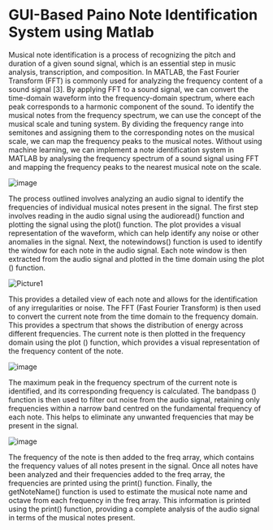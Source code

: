 # GUI-Based Paino Note Identification System using Matlab
Musical note identification is a process of recognizing the pitch and duration of a given sound signal, which is an essential step in music analysis, transcription, and composition. In MATLAB, the Fast Fourier Transform (FFT) is commonly used for analyzing the frequency content of a sound signal [3]. By applying FFT to a sound signal, we can convert the time-domain waveform into the frequency-domain spectrum, where each peak corresponds to a harmonic component of the sound. To identify the musical notes from the frequency spectrum, we can use the concept of the musical scale and tuning system. By dividing the frequency range into semitones and assigning them to the corresponding notes on the musical scale, we can map the frequency peaks to the musical notes. Without using machine learning, we can implement a note identification system in MATLAB by analysing the frequency spectrum of a sound signal using FFT and mapping the frequency peaks to the nearest musical note on the scale. 

![image](https://github.com/ParasPalli/GUI-Audio-Note-Identification/assets/115391909/2ace92dd-f560-4898-93bd-7d251fc28b85)

The process outlined involves analyzing an audio signal to identify the frequencies of individual musical notes present in the signal. The first step involves reading in the audio signal using the audioread() function and plotting the signal using the plot() function. 
The plot provides a visual representation of the waveform, which can help identify any noise or other anomalies in the signal. Next, the notewindows() function is used to identify the window for each note in the audio signal. Each note window is then extracted from the audio signal and plotted in the time domain using the plot () function. 

![Picture1](https://github.com/ParasPalli/GUI-Audio-Note-Identification/assets/115391909/7655f0e0-17f5-418a-867d-f9b6c356c4b8)

This provides a detailed view of each note and allows for the identification of any irregularities or noise. The FFT (Fast Fourier Transform) is then used to convert the current note from the time domain to the frequency domain. This provides a spectrum that shows the distribution of energy across different frequencies. The current note is then plotted in the frequency domain using the plot () function, which provides a visual representation of the frequency content of the note.

![image](https://github.com/ParasPalli/GUI-Audio-Note-Identification/assets/115391909/41b918d5-359f-4606-b1e5-cac17fdcb365)

The maximum peak in the frequency spectrum of the current note is identified, and its corresponding frequency is calculated. The bandpass () function is then used to filter out noise from the audio signal, retaining only frequencies within a narrow band centred on the fundamental frequency of each note. This helps to eliminate any unwanted frequencies that may be present in the signal.

![image](https://github.com/ParasPalli/GUI-Audio-Note-Identification/assets/115391909/28313b0e-5d37-4b6f-8f32-4a4da374567b)

The frequency of the note is then added to the freq array, which contains the frequency values of all notes present in the signal. Once all notes have been analyzed and their frequencies added to the freq array, the frequencies are printed using the print() function. Finally, the getNoteName() function is used to estimate the musical note name and octave from each frequency in the freq array. This information is printed using the print() function, providing a complete analysis of the audio signal in terms of the musical notes present. 
